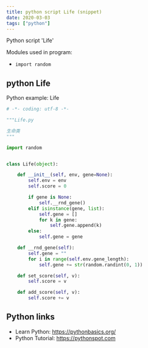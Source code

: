 ```yaml
---
title: python script Life (snippet)
date: 2020-03-03
tags: ["python"]
---
```

Python script 'Life'


Modules used in program: 
* `import random`

## python Life

Python example: Life

```python
# -*- coding: utf-8 -*-

"""Life.py

生命类
"""

import random


class Life(object):

    def __init__(self, env, gene=None):
        self.env = env
        self.score = 0

        if gene is None:
            self.__rnd_gene()
        elif isinstance(gene, list):
            self.gene = []
            for k in gene:
                self.gene.append(k)
        else:
            self.gene = gene

    def __rnd_gene(self):
        self.gene = ""
        for i in range(self.env.gene_length):
            self.gene += str(random.randint(0, 1))

    def set_score(self, v):
        self.score = v

    def add_score(self, v):
        self.score += v


```

## Python links

- Learn Python: https://pythonbasics.org/
- Python Tutorial: https://pythonspot.com
